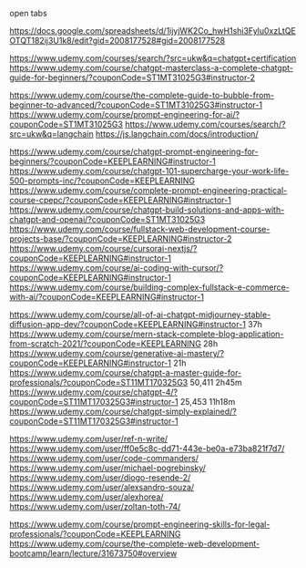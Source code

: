 open tabs

https://docs.google.com/spreadsheets/d/1ijyjWK2Co_hwH1shi3Fylu0xzLtQEOTQT182ij3U1k8/edit?gid=2008177528#gid=2008177528

https://www.udemy.com/courses/search/?src=ukw&q=chatgpt+certification
https://www.udemy.com/course/chatgpt-masterclass-a-complete-chatgpt-guide-for-beginners/?couponCode=ST1MT31025G3#instructor-2

https://www.udemy.com/course/the-complete-guide-to-bubble-from-beginner-to-advanced/?couponCode=ST1MT31025G3#instructor-1
https://www.udemy.com/course/prompt-engineering-for-ai/?couponCode=ST1MT31025G3
https://www.udemy.com/courses/search/?src=ukw&q=langchain
https://js.langchain.com/docs/introduction/

https://www.udemy.com/course/chatgpt-prompt-engineering-for-beginners/?couponCode=KEEPLEARNING#instructor-1
https://www.udemy.com/course/chatgpt-101-supercharge-your-work-life-500-prompts-inc/?couponCode=KEEPLEARNING
https://www.udemy.com/course/complete-prompt-engineering-practical-course-cpepc/?couponCode=KEEPLEARNING#instructor-1
https://www.udemy.com/course/chatgpt-build-solutions-and-apps-with-chatgpt-and-openai/?couponCode=ST1MT31025G3
https://www.udemy.com/course/fullstack-web-development-course-projects-base/?couponCode=KEEPLEARNING#instructor-2
https://www.udemy.com/course/cursorai-nextjs/?couponCode=KEEPLEARNING#instructor-1
https://www.udemy.com/course/ai-coding-with-cursor/?couponCode=KEEPLEARNING#instructor-1
https://www.udemy.com/course/building-complex-fullstack-e-commerce-with-ai/?couponCode=KEEPLEARNING#instructor-1

https://www.udemy.com/course/all-of-ai-chatgpt-midjourney-stable-diffusion-app-dev/?couponCode=KEEPLEARNING#instructor-1
37h
https://www.udemy.com/course/mern-stack-complete-blog-application-from-scratch-2021/?couponCode=KEEPLEARNING
28h
https://www.udemy.com/course/generative-ai-mastery/?couponCode=KEEPLEARNING#instructor-1
21h
https://www.udemy.com/course/chatgpt-a-master-guide-for-professionals/?couponCode=ST11MT170325G3
50,411 2h45m
https://www.udemy.com/course/chatgpt-4/?couponCode=ST11MT170325G3#instructor-1
25,453 11h18m
https://www.udemy.com/course/chatgpt-simply-explained/?couponCode=ST11MT170325G3#instructor-1



https://www.udemy.com/user/ref-n-write/
https://www.udemy.com/user/ff0e5c8c-dd71-443e-be0a-e73ba821f7d7/
https://www.udemy.com/user/code-commanders/
https://www.udemy.com/user/michael-pogrebinsky/
https://www.udemy.com/user/diogo-resende-2/
https://www.udemy.com/user/alexsandro-souza/
https://www.udemy.com/user/alexhorea/
https://www.udemy.com/user/zoltan-toth-74/


https://www.udemy.com/course/prompt-engineering-skills-for-legal-professionals/?couponCode=KEEPLEARNING
https://www.udemy.com/course/the-complete-web-development-bootcamp/learn/lecture/31673750#overview
